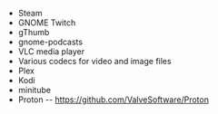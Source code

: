 - Steam
- GNOME Twitch
- gThumb
- gnome-podcasts
- VLC media player
- Various codecs for video and image files
- Plex
- Kodi
- minitube
- Proton -- https://github.com/ValveSoftware/Proton
